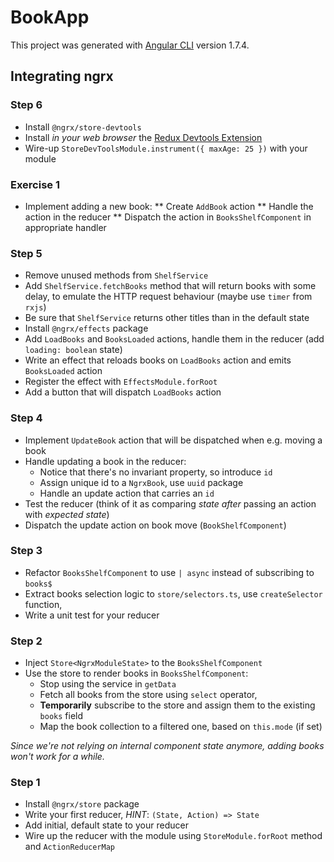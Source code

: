 # BookApp

This project was generated with [Angular CLI](https://github.com/angular/angular-cli) version 1.7.4.

## Integrating ngrx


### Step 6

* Install `@ngrx/store-devtools`
* Install _in your web browser_ the [Redux Devtools Extension](http://zalmoxisus.github.io/redux-devtools-extension/)
* Wire-up `StoreDevToolsModule.instrument({ maxAge: 25 })` with your module

### Exercise 1

* Implement adding a new book: 
  ** Create `AddBook` action
  ** Handle the action in the reducer
  ** Dispatch the action in `BooksShelfComponent` in appropriate handler

### Step 5

* Remove unused methods from `ShelfService`
* Add `ShelfService.fetchBooks` method that will return books with some delay, 
  to emulate the HTTP request behaviour (maybe use `timer` from `rxjs`)
* Be sure that `ShelfService` returns other titles than in the default state
* Install `@ngrx/effects` package
* Add `LoadBooks` and `BooksLoaded` actions, handle them in the reducer (add `loading: boolean` state)
* Write an effect that reloads books on `LoadBooks` action 
  and emits `BooksLoaded` action 
* Register the effect with `EffectsModule.forRoot`
* Add a button that will dispatch `LoadBooks` action

### Step 4

* Implement `UpdateBook` action that will be dispatched when e.g. moving a book
* Handle updating a book in the reducer:
  * Notice that there's no invariant property, so introduce `id`
  * Assign unique id to a `NgrxBook`, use `uuid` package
  * Handle an update action that carries an `id` 
* Test the reducer (think of it as comparing _state after_ passing an action with _expected state_)
* Dispatch the update action on book move (`BookShelfComponent`)

### Step 3

* Refactor `BooksShelfComponent` to use `| async` instead of subscribing to `books$`
* Extract books selection logic to `store/selectors.ts`, use `createSelector` function,
* Write a unit test for your reducer

### Step 2

* Inject `Store<NgrxModuleState>` to the `BooksShelfComponent`
* Use the store to render books in `BooksShelfComponent`:
  * Stop using the service in `getData`
  * Fetch all books from the store using `select` operator,
  * **Temporarily** subscribe to the store and assign them to the existing `books` field
  * Map the book collection to a filtered one, based on `this.mode` (if set)
  
_Since we're not relying on internal component state anymore, adding books won't work for a while._

### Step 1

* Install `@ngrx/store` package
* Write your first reducer, _HINT_: `(State, Action) => State`
* Add initial, default state to your reducer 
* Wire up the reducer with the module using `StoreModule.forRoot` method and `ActionReducerMap`
